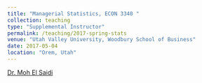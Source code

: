 ```yaml
---
title: "Managerial Statistics, ECON 3340 "
collection: teaching
type: "Supplemental Instructor"
permalink: /teaching/2017-spring-stats
venue: "Utah Valley University, Woodbury School of Business"
date: 2017-05-04
location: "Orem, Utah"
---
```

[Dr. Moh El Saidi](https://www.uvu.edu/directory/employee/?id=dTlja2lpWnFGYVdmcXNmZ1UwRkJtZz09) 
